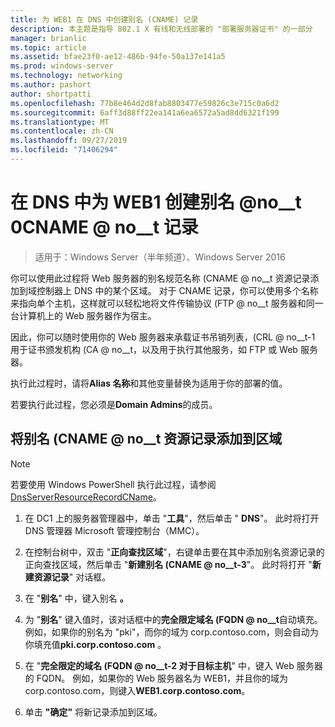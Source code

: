 ```yaml
---
title: 为 WEB1 在 DNS 中创建别名 (CNAME) 记录
description: 本主题是指导 802.1 X 有线和无线部署的 "部署服务器证书" 的一部分
manager: brianlic
ms.topic: article
ms.assetid: bfae23f0-ae12-486b-94fe-50a137e141a5
ms.prod: windows-server
ms.technology: networking
ms.author: pashort
author: shortpatti
ms.openlocfilehash: 77b8e464d2d8fab8803477e59826c3e715c0a6d2
ms.sourcegitcommit: 6aff3d88ff22ea141a6ea6572a5ad8dd6321f199
ms.translationtype: MT
ms.contentlocale: zh-CN
ms.lasthandoff: 09/27/2019
ms.locfileid: "71406294"
---
```

# <a name="create-an-alias-cname-record-in-dns-for-web1"></a>在 DNS 中为 WEB1 创建别名 @no__t 0CNAME @ no__t 记录

>适用于：Windows Server（半年频道）、Windows Server 2016

你可以使用此过程将 Web 服务器的别名规范名称 \(CNAME @ no__t 资源记录添加到域控制器上 DNS 中的某个区域。 对于 CNAME 记录，你可以使用多个名称来指向单个主机，这样就可以轻松地将文件传输协议 \(FTP @ no__t 服务器和同一台计算机上的 Web 服务器作为宿主。   
  
因此，你可以随时使用你的 Web 服务器来承载证书吊销列表，\(CRL @ no__t-1 用于证书颁发机构 \(CA @ no__t，以及用于执行其他服务，如 FTP 或 Web 服务器。  
  
执行此过程时，请将**Alias 名称**和其他变量替换为适用于你的部署的值。  
  
若要执行此过程，您必须是**Domain Admins**的成员。  
  
## <a name="to-add-an-alias-cname-resource-record-to-a-zone"></a>将别名 \(CNAME @ no__t 资源记录添加到区域  
  
>[!NOTE]  
>若要使用 Windows PowerShell 执行此过程，请参阅[DnsServerResourceRecordCName](https://technet.microsoft.com/library/jj649894(v=wps.630).aspx)。  
  
1.  在 DC1 上的服务器管理器中，单击 "**工具**"，然后单击 " **DNS**"。 此时将打开 DNS 管理器 Microsoft 管理控制台（MMC）。  
  
2.  在控制台树中，双击 "**正向查找区域**"，右键单击要在其中添加别名资源记录的正向查找区域，然后单击 "**新建别名 \(CNAME @ no__t-3**"。 此时将打开 "**新建资源记录**" 对话框。  
  
3.  在 "**别名**" 中，键入别名 **。**  
  
4.  为 "**别名**" 键入值时，该对话框中的**完全限定域名 \(FQDN @ no__t**自动填充。 例如，如果你的别名为 "pki"，而你的域为 corp.contoso.com，则会自动为你填充值**pki.corp.contoso.com** 。  
  
5.  在 "**完全限定的域名 \(FQDN @ no__t-2 对于目标主机**" 中，键入 Web 服务器的 FQDN。 例如，如果你的 Web 服务器名为 WEB1，并且你的域为 corp.contoso.com，则键入**WEB1.corp.contoso.com**。  
  
6.  单击 **"确定"** 将新记录添加到区域。  
  

